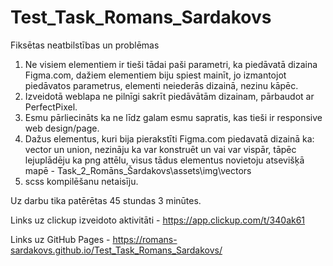 # Test_Task_Romans_Sardakovs

Fiksētas neatbilstības un problēmas
  1. Ne visiem elementiem ir tieši tādai paši parametri, ka piedāvatā dizaina Figma.com, dažiem elementiem biju spiest mainīt, jo izmantojot piedāvatos parametrus, elementi neiederās dizainā, nezinu kāpēc.
  2. Izveidotā weblapa ne pilnīgi sakrīt piedāvātām dizainam, pārbaudot ar PerfectPixel.
  3. Esmu pārliecināts ka ne līdz galam esmu sapratis, kas tieši ir responsive web design/page.
  4. Dažus elementus, kuri bija pierakstīti Figma.com piedavatā dizainā ka: vector un union, nezināju ka var konstruēt un vai var vispār, tāpēc lejuplādēju ka png attēlu, visus tādus elementus novietoju atsevišķā mapē - Task_2_Romāns_Šardakovs\assets\img\vectors
  5. scss kompilēšanu netaisīju.

Uz darbu tika patērētas 45 stundas 3 minūtes.

Links uz clickup izveidoto aktivitāti - https://app.clickup.com/t/340ak61

Links uz GitHub Pages - https://romans-sardakovs.github.io/Test_Task_Romans_Sardakovs/
